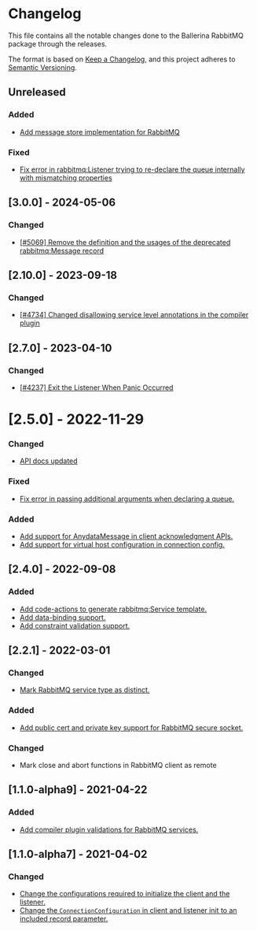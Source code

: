 # Changelog
This file contains all the notable changes done to the Ballerina RabbitMQ package through the releases.

The format is based on [Keep a Changelog](https://keepachangelog.com/en/1.0.0/), and this project adheres to [Semantic Versioning](https://semver.org/spec/v2.0.0.html).

## Unreleased

### Added
- [Add message store implementation for RabbitMQ](https://github.com/ballerina-platform/ballerina-library/issues/8099)

### Fixed
- [Fix error in rabbitmq:Listener trying to re-declare the queue internally with mismatching properties](https://github.com/ballerina-platform/ballerina-library/issues/6629)

## [3.0.0] - 2024-05-06

### Changed
- [[#5069] Remove the definition and the usages of the deprecated rabbitmq:Message record](https://github.com/ballerina-platform/ballerina-library/issues/5069)

## [2.10.0] - 2023-09-18

### Changed
- [[#4734] Changed disallowing service level annotations in the compiler plugin](https://github.com/ballerina-platform/ballerina-standard-library/issues/4734)

## [2.7.0] - 2023-04-10

### Changed
- [[#4237] Exit the Listener When Panic Occurred](https://github.com/ballerina-platform/ballerina-standard-library/issues/4237)

# [2.5.0] - 2022-11-29

### Changed
- [API docs updated](https://github.com/ballerina-platform/ballerina-standard-library/issues/3463)

### Fixed
- [Fix error in passing additional arguments when declaring a queue.](https://github.com/ballerina-platform/ballerina-standard-library/issues/3686)

### Added
- [Add support for AnydataMessage in client acknowledgment APIs.](https://github.com/ballerina-platform/ballerina-standard-library/issues/3685)
- [Add support for virtual host configuration in connection config.](https://github.com/ballerina-platform/ballerina-standard-library/issues/3658)

## [2.4.0] - 2022-09-08

### Added
- [Add code-actions to generate rabbitmq:Service template.](https://github.com/ballerina-platform/ballerina-standard-library/issues/2770)
- [Add data-binding support.](https://github.com/ballerina-platform/ballerina-standard-library/issues/2812)
- [Add constraint validation support.](https://github.com/ballerina-platform/ballerina-standard-library/issues/3054)

## [2.2.1] - 2022-03-01

### Changed
- [Mark RabbitMQ service type as distinct.](https://github.com/ballerina-platform/ballerina-standard-library/issues/2398)

### Added
- [Add public cert and private key support for RabbitMQ secure socket.](https://github.com/ballerina-platform/ballerina-standard-library/issues/1470)

### Changed
- Mark close and abort functions in RabbitMQ client as remote 

## [1.1.0-alpha9] - 2021-04-22

### Added
- [Add compiler plugin validations for RabbitMQ services.](https://github.com/ballerina-platform/ballerina-standard-library/issues/1236)

## [1.1.0-alpha7] - 2021-04-02

### Changed
- [Change the configurations required to initialize the client and the listener.](https://github.com/ballerina-platform/ballerina-standard-library/issues/1178)
- [Change the `ConnectionConfiguration` in client and listener init to an included record parameter.](https://github.com/ballerina-platform/ballerina-standard-library/issues/1178)
